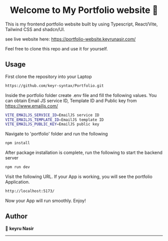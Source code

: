 <h1 align="center">Welcome to My Portfolio website 👋</h1>

This is my frontend portfolio website built by using Typescript, React/Vite, Tailwind CSS and shadcn/UI.

see live website here: https://portfolio-website.keyrunasir.com/

Feel free to clone this repo and use it for yourself.

## Usage

First clone the repository into your Laptop
```sh
https://github.com/keyr-syntax/Portfolio.git
```

Inside the portfolio folder create .env file and  fill the following values. You can obtain Email JS service ID, Template ID and Public key from https://www.emailjs.com/

```sh
VITE_EMAILJS_SERVICE_ID=EmailJS service ID
VITE_EMAILJS_TEMPLATE_ID=EmailJS template ID
VITE_EMAILJS_PUBLIC_KEY=EmailJS public key
```

Navigate to 'portfolio' folder and run the following
```sh
npm install
```
After package installation is complete, run the following to start the backend server
```sh
npm run dev
```
Visit the following URL. If your App is working, you will see the portfolio Application.

```sh
http://localhost:5173/
```
Now your App will run smoothly. Enjoy!

## Author

👤 **keyru Nasir**

---
